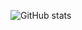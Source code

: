
![GitHub stats](https://github-readme-stats.vercel.app/api?username=CalMorris&count_private=true&theme=swift&hide_rank=true&count_private=true&custom_title='GitHub-Stats')
